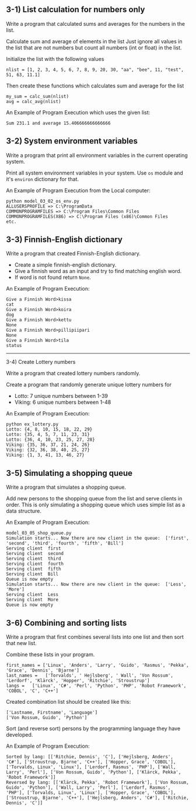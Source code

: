 ## 3-1) List calculation for numbers only

Write a program that calculated sums and averages for the numbers in the list.

Calculate sum and average of elements in the list
Just ignore all values in the list that are not numbers but count all numbers (int or float) in the list.

Initialize the list with the following values

    nlist = [1, 2, 3, 4, 5, 6, 7, 8, 9, 20, 30, "aa", "bee", 11, "test", 51, 63, 11.1]

Then create these functions which calculates sum and average for the list

    my_sum = calc_sum(nlist)
    avg = calc_avg(nlist)


An Example of Program Execution which uses the given list:

    Sum 231.1 and average 15.406666666666666

## 3-2) System environment variables

Write a program that print all environment variables in the current operating system.

Print all system environment variables in your system.
Use `os` module and it's `environ` dictionary for that.

An Example of Program Execution from the Local computer:

    python model_03_02_os_env.py
    ALLUSERSPROFILE => C:\ProgramData
    COMMONPROGRAMFILES => C:\Program Files\Common Files
    COMMONPROGRAMFILES(X86) => C:\Program Files (x86)\Common Files
    etc.

## 3-3) Finnish-English dictionary

Write a program that created Finnish-English dictionary.

* Create a simple finnish-english dictionary.
* Give a finnish word as an input and try to find matching english word.
* If word is not found return `None`.

An Example of Program Execution:

    Give a Finnish Word>kissa
    cat
    Give a Finnish Word>koira
    dog
    Give a Finnish Word>kettu
    None
    Give a Finnish Word>pillipiipari
    None
    Give a Finnish Word>tila
    status

--------------------------------------
3-4) Create Lottery numbers

Write a program that created lottery numbers randomly.

Create a program that randomly generate unique lottery numbers for
* Lotto: 7 unique numbers between 1-39
* Viking: 6 unique numbers between 1-48

An Example of Program Execution:

    python ex_lottery.py
    Lotto: {4, 8, 10, 15, 18, 22, 29}
    Lotto: {35, 4, 5, 7, 11, 23, 31}
    Lotto: {36, 4, 10, 23, 25, 27, 28}
    Viking: {35, 36, 37, 21, 24, 26}
    Viking: {32, 36, 38, 40, 25, 27}
    Viking: {1, 3, 41, 13, 46, 27}

## 3-5) Simulating a shopping queue

Write a program that simulates a shopping queue.

Add new persons to the shopping queue from the list and serve clients in order.
This is only simulating a shopping queue which uses simple list as a data structure.

An Example of Program Execution:

    model_03_05_shop_queue.py
    Simulation starts... Now there are new client in the queue:  ['first', 'second', 'third', 'fourth', 'fifth', 'Bill']
    Serving client  first
    Serving client  second
    Serving client  third
    Serving client  fourth
    Serving client  fifth
    Serving client  Bill
    Queue is now empty
    Simulation starts... Now there are new client in the queue:  ['Less', 'More']
    Serving client  Less
    Serving client  More
    Queue is now empty

## 3-6) Combining and sorting lists

Write a program that first combines several lists into one list and then sort that new list.

Combine these lists in your program.

    first_names = ['Linux', 'Anders', 'Larry', 'Guido', 'Rasmus', 'Pekka', 'Grace', 'Dennis', 'Bjarne']
    last_names =   ['Torvalds', ' Hejlsberg', ' Wall', 'Von Rossum', 'Lerdorf', 'Klärck', 'Hopper', 'Ritchie', 'Stroustrup']
    langs =   ['Linux', 'C#', 'Perl', 'Python', 'PHP', 'Robot Framework', 'COBOL', 'C', 'C++']

Created combination list should be created like this:

    ['Lastname, Firstname', 'Language']
    ['Von Rossum, Guido', 'Python']

Sort (and reverse sort) persons by the programming language they have developed.

An Example of Program Execution:

    Sorted by lang: [['Ritchie, Dennis', 'C'], ['Hejlsberg, Anders', 'C#'], ['Stroustrup, Bjarne', 'C++'], ['Hopper, Grace', 'COBOL'], ['Torvalds, Linux', 'Linux'], ['Lerdorf, Rasmus', 'PHP'], ['Wall, Larry', 'Perl'], ['Von Rossum, Guido', 'Python'], ['Klärck, Pekka', 'Robot Framework']]
    Reversed by lang: [['Klärck, Pekka', 'Robot Framework'], ['Von Rossum, Guido', 'Python'], ['Wall, Larry', 'Perl'], ['Lerdorf, Rasmus', 'PHP'], ['Torvalds, Linux', 'Linux'], ['Hopper, Grace', 'COBOL'], ['Stroustrup, Bjarne', 'C++'], ['Hejlsberg, Anders', 'C#'], ['Ritchie, Dennis', 'C']]

